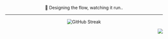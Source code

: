 <!-- Avatar / Icon -->
<!-- <p align="center">
  <img src="coding.png" alt="Profile Icon" width="120">
</p> -->

<p align="center">
  🎯 Designing the flow, watching it run.. 
</p>

---


<div align="center">

![GitHub Streak](https://github-readme-streak-stats.herokuapp.com/?user=donganm&theme=radical)


</div>

<div align="right">

![](https://komarev.com/ghpvc/?username=donganm&color=ffb6c1&style=flat&label=VIEWS)

</div>

